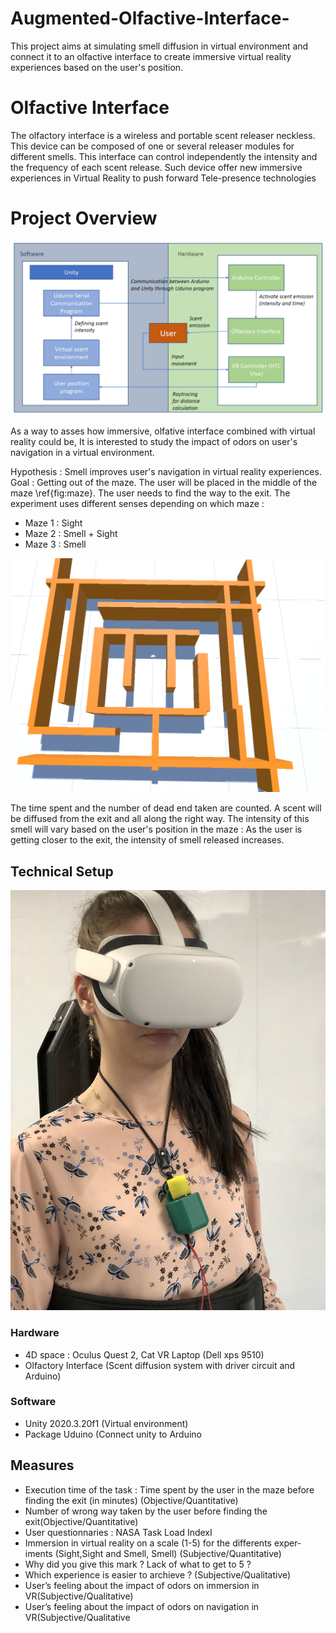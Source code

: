 # Augmented-Olfactive-Interface-
This project aims at simulating smell diffusion in virtual environment and connect it to an olfactive interface to create immersive virtual reality experiences based on the user's position.

# Olfactive Interface

The olfactory interface is a wireless and portable scent releaser neckless. This device can be composed of one or several releaser modules for different smells. This interface can control independently the intensity and the frequency of each scent release. Such device offer new immersive experiences in Virtual Reality to push forward Tele-presence technologies


# Project Overview

![diagrame](diagram.png )

As a way to asses how immersive, olfative interface combined with virtual reality could be, It is interested to study the impact of odors on user's navigation in a virtual environment.

Hypothesis : Smell improves user's navigation in virtual reality experiences.
Goal : Getting out of the maze.
The user will be placed in the middle of the maze \ref{fig:maze}. The user needs to find the way to the exit. 
The experiment uses different senses depending on which maze : 
- Maze 1 : Sight
- Maze 2 : Smell + Sight
- Maze 3 : Smell

![maze](Maze1.png)

The time spent and the number of dead end taken are counted.
A scent will be diffused from the exit and all along the right way. The intensity of this smell will vary based on the user's position in the maze : As the user is getting closer to the exit, the intensity of smell released increases. 

## Technical Setup
![mad](Madalina.JPG)
### Hardware
- 4D space : Oculus Quest 2, Cat VR Laptop (Dell xps 9510)
- Olfactory Interface (Scent diffusion system with driver circuit and Arduino)
### Software
- Unity 2020.3.20f1 (Virtual environment) 
- Package Uduino (Connect unity to Arduino



## Measures
- Execution time of the task : Time spent by the user in the maze before finding the exit (in minutes) (Objective/Quantitative)
- Number of wrong way taken by the user before finding the exit(Objective/Quantitative)
- User questionnaries : NASA Task Load IndexI
- Immersion in virtual reality on a scale (1-5) for the differents exper-iments (Sight,Sight and Smell, Smell) (Subjective/Quantitative)
- Why did you give this mark ? Lack of what to get to 5 ?
- Which experience is easier to archieve ? (Subjective/Qualitative)
- User’s feeling about the impact of odors on immersion in VR(Subjective/Qualitative)
- User’s feeling about the impact of odors on navigation in VR(Subjective/Qualitative
